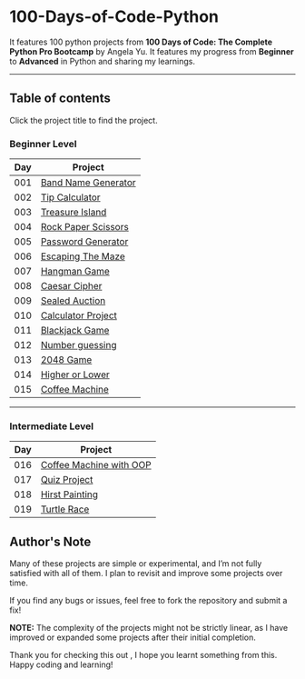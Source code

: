 # 100-Days-of-Code-Python

It features 100 python projects from **100 Days of Code: The Complete Python Pro Bootcamp** by Angela Yu.
It features my progress from **Beginner** to **Advanced** in Python and sharing my learnings.

---

## Table of contents

Click the project title to find the project.

### Beginner Level

| Day | Project                                                              |
|-----|----------------------------------------------------------------------|
| 001 | [Band Name Generator](Beginner-Projects/Day-001-Band-Name-Generator) |
| 002 | [Tip Calculator](Beginner-Projects/Day-002-Tip-Calculator)           |
| 003 | [Treasure Island](Beginner-Projects/Day-003-Treasure-Island)         |
| 004 | [Rock Paper Scissors](Beginner-Projects/Day-004-Rock-Paper-Scissors) |
| 005 | [Password Generator](Beginner-Projects/Day-005-Password-Generator)   |
| 006 | [Escaping The Maze](Beginner-Projects/Day-006-Escaping-The-Maze)     |
| 007 | [Hangman Game](Beginner-Projects/Day-007-Hangman-Game)               |
| 008 | [Caesar Cipher](Beginner-Projects/Day-008-Caesar-Cipher)             |
| 009 | [Sealed Auction](Beginner-Projects/Day-009-Sealed-Auction)           |
| 010 | [Calculator Project](Beginner-Projects/Day-010-Calculator-Project)   |
| 011 | [Blackjack Game](Beginner-Projects/Day-011-Blackjack-Game)           |
| 012 | [Number guessing](Beginner-Projects/Day-012-Number-Guessing)         |
| 013 | [2048 Game](Beginner-Projects/Day-013-2048-Game)                     |
| 014 | [Higher or Lower](Beginner-Projects/Day-014-Higher-or-Lower)         |
| 015 | [Coffee Machine](Beginner-Projects/Day-015-Coffee-Machine)           |

---

### Intermediate Level

| Day | Project                                                                           |
|-----|-----------------------------------------------------------------------------------|
| 016 | [Coffee Machine with OOP](Intermediate-Projects/Day-016-Coffee-Machine-with-OOP)  |
| 017 | [Quiz Project](Intermediate-Projects/Day-017-Quiz-Project)                        |
| 018 | [Hirst Painting](Intermediate-Projects/Day-018-Hirst-Painting)                    |
| 019 | [Turtle Race](Intermediate-Projects/Day-019-Turtle-Race)                          |

## Author's Note

Many of these projects are simple or experimental, and I’m not fully satisfied with all of them. I plan to revisit and improve some projects over time.  

If you find any bugs or issues, feel free to fork
the repository and submit a fix!

**NOTE:** The complexity of the projects might not be strictly linear, as I have improved or expanded some projects after their initial completion.

Thank you for checking this out , I hope you learnt something from this.  
Happy coding and learning!
